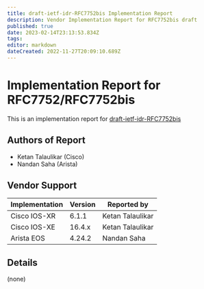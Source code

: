 ```yaml
---
title: draft-ietf-idr-RFC7752bis Implementation Report 
description: Vendor Implementation Report for RFC7752bis draft
published: true
date: 2023-02-14T23:13:53.834Z
tags: 
editor: markdown
dateCreated: 2022-11-27T20:09:10.689Z
---
```


# Implementation Report for RFC7752/RFC7752bis

This is an implementation report for [draft-ietf-idr-RFC7752bis](https://datatracker.ietf.org/doc/draft-ietf-idr-rfc7752bis/)

## Authors of Report 

- Ketan Talaulikar (Cisco)
- Nandan Saha (Arista) 

## Vendor Support 


| Implementation | Version | Reported by |
|---|---|---|
| Cisco IOS-XR   |	6.1.1	 | Ketan Talaulikar |
| Cisco IOS-XE	 | 16.4.x	 | Ketan Talaulikar |
| Arista EOS	   | 4.24.2	 | Nandan Saha  | 


## Details 

(none) 